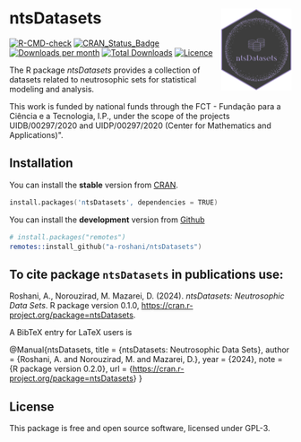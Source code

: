 # ntsDatasets <img src="man/figures/logo.png" align="right" width="25%"/>

[![R-CMD-check](https://github.com/a-roshani/ntsDataSets/actions/workflows/R-CMD-check.yaml/badge.svg)](https://github.com/a-roshani/ntsDataSets/actions/workflows/R-CMD-check.yaml)
[![CRAN_Status_Badge](https://www.r-pkg.org/badges/version/ntsDatasets)](https://cran.r-project.org/package=ntsDatasets)
[![Downloads per
month](https://cranlogs.r-pkg.org/badges/ntsDatasets)](https://cran.r-project.org/package=ntsDatasets)
[![Total
Downloads](https://cranlogs.r-pkg.org/badges/grand-total/ntsDatasets)](https://cran.r-project.org/package=ntsDatasets)
[![Licence](https://img.shields.io/badge/licence-GPL--3-blue.svg)](https://www.gnu.org/licenses/gpl-3.0.en.html)

The R package *ntsDatasets* provides a collection of datasets related to
neutrosophic sets for statistical modeling and analysis.

This work is funded by national funds through the FCT - Fundação para a
Ciência e a Tecnologia, I.P., under the scope of the projects
UIDB/00297/2020 and UIDP/00297/2020 (Center for Mathematics and
Applications)".

## Installation

You can install the **stable** version from
[CRAN](https://cran.r-project.org/package=ntsDatasets).

``` s
install.packages('ntsDatasets', dependencies = TRUE)
```

You can install the **development** version from
[Github](https://github.com/a-roshani/ntsDatasets)

``` s
# install.packages("remotes")
remotes::install_github("a-roshani/ntsDatasets")
```

## To cite package `ntsDatasets` in publications use:

Roshani, A., Norouzirad, M. Mazarei, D. (2024). *ntsDatasets:
Neutrosophic Data Sets*. R package version 0.1.0,
<https://cran.r-project.org/package=ntsDatasets>.

A BibTeX entry for LaTeX users is

@Manual{ntsDatasets, title = {ntsDatasets: Neutrosophic Data Sets},
author = {Roshani, A. and Norouzirad, M. and Mazarei, D.}, year =
{2024}, note = {R package version 0.2.0}, url =
{<https://cran.r-project.org/package=ntsDatasets>} }

## License

This package is free and open source software, licensed under GPL-3.
